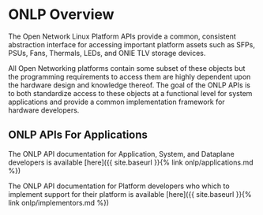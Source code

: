 # ONLP Overview

The Open Network Linux Platform APIs provide a common, consistent abstraction interface for accessing important platform assets such as SFPs, PSUs, Fans, Thermals, LEDs, and ONIE TLV storage devices.

All Open Networking platforms contain some subset of these objects but the programming requirements to access them are highly dependent upon the hardware design and knowledge thereof.
The goal of the ONLP APIs is to both standardize access to these objects at a functional level for system applications and provide a common implementation framework for hardware developers.

## ONLP APIs For Applications

The ONLP API documentation for Application, System, and Dataplane developers is available [here]({{ site.baseurl }}{% link onlp/applications.md %})

The ONLP API documentation for Platform developers who which to implement support for their platform is available [here]({{ site.baseurl }}{% link onlp/implementors.md %})
